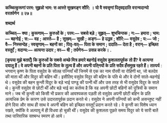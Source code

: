 **कच्चित्कुरूणां परम: सुहृन्नो** **भाम: स आस्ते सुखमङ्ग शौरि: ।** **यो वै स्वसृणां पितृवद्ददाति** **वरान्वदान्यो वरतर्पणेन ॥ २७॥** 

**शब्दार्थ** 

**कच्चित्—** **क्या** **; कुरूणाम्—** **कुरुओं के** **; परम:—** **सबसे बड़े** **; सुहृत्—** **शुभचिन्तक** **; न:—** **हमारा** **; भाम:—** **बहनोई** **; स:—** **वह** **;** **आस्ते—** **है** **; सुखम्—** **सुखी** **; अङ्ग—** **हे उद्धव** **; शौरि:—** **वसुदेव** **; य:—** **जो** **; वै—** **निस्सन्देह** **; स्वसृणाम्—** **बहनों का** **; पितृ-वत्—** **पिता के समान** **; ददाति—** **देता है** **; वरान्—** **इच्छित वस्तुएँ** **; वदान्य:—** **अत्यन्त उदार** **; वर—** **षी** **; तर्पणेन—** **प्रसन्न करके।** **.** 

**[कृपया मुझे बताएँ] कि कुरुओं के सबसे अच्छे मित्र हमारे बहनोई वसुदेव कुशलतापूर्वक** **तो हैं? वे अत्यन्त दयालु हैं। वे अपनी बहनों के प्रति पिता के तुल्य हैं और अपनी पति्नयों के** **प्रति सदैव हँसमुख रहते हैं।** **तात्पर्य** : भगवान् कृष्ण के पिता वसुदेव के सोलह पत्नियाँ थीं जिनमें से एक का नाम पौरवी या रोहिणी था, जो बलदेव की माता थीं और विदुर की बहिन थीं। इसीलिए वसुदेव विदुर की बहिन के पति थे और वे दोनों साले-बहनोई थे। वसुदेव की बहन कुन्ती विदुर के बड़े भाई पाण्डु की पत्नी थीं और उस तरह से भी वसुदेव विदुर के साले थे। कुन्ती वसुदेव से छोटी थीं और बड़े भाई का कर्तव्य है कि वह अपनी छोटी बहिनों को पुत्रियों के समान माने। जब भी कुन्ती को किसी भी प्रकार की आवश्यकता पड़ती तो वसुदेव अपनी छोटी बहिन के प्रति अत्यधिक प्रेम के कारण उसे उदारतापूर्वक प्रदान करते थे। वसुदेव ने अपनी पत्नियों को कभी असन्तुष्ट नहीं होने दिया और साथ ही साथ वे अपनी बहिन को इच्छित वस्तुएँ प्रदान करते रहे। वे कुन्ती का विशेष ध्यान रखते, क्योंकि वे अल्पायु में ही विधवा हो चुकी थीं। वसुदेव की कुशलता पूछते समय विदुर को ये सारी बातें तथा पारिवारिक सश्बन्ध स्मरण हो आये।  